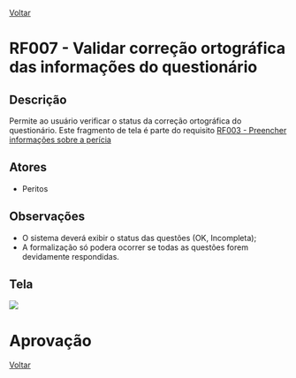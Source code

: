 [Voltar](../req_fun.md)

# RF007 - Validar correção ortográfica das informações do questionário

## Descrição

Permite ao usuário verificar o status da correção ortográfica do questionário.
Este fragmento de tela é parte do requisito [RF003 - Preencher informações sobre a perícia](rf003.md)

## Atores

- Peritos

## Observações

- O sistema deverá exibir o status das questões (OK, Incompleta);
- A formalização só podera ocorrer se todas as questões forem devidamente respondidas.

## Tela

[![](https://img.plantuml.biz/plantuml/svg/lLB1IWCn4Bqlx3yC53mKgVMWXrAMeeMUYbMFecL8fjkXkyawoO9I-p75WoU_Od_CpRQr5deIT78PPjwRbqpUm7aKxp3p09uod3wNv3nRWy8sZlhElsQKn55031bJmHoMSGHmXMgHYYsDlhQP5MZDBkjp4KUhcdNsJLkmAJ2GTC5mtkt6aMUV4Oo4DMY2swrSjMxqveIQ1CQJyIYE51QX1VViFEKOu1EIwbCnRX7DJG2MJ-tsmI2O21l51MRjTc-32T7PfylMFWyn9AU4gu_gtS8luWtko1MsNcR8RyJRLAhrZ9KzbB52EN3XodeXpTeSUy2S_2aeQnmfJxuKGCq5EyKc1Sfgn4wahmAfbmgHIVedQavgaVne2Ecw_9ByXUXkzguy_PUN7QtlbLT7F_TXynicMEd05uyRp9RLQSmw8AE3kxy0)](https://editor.plantuml.com/uml/lLB1IWCn4Bqlx3yC53mKgVMWXrAMeeMUYbMFecL8fjkXkyawoO9I-p75WoU_Od_CpRQr5deIT78PPjwRbqpUm7aKxp3p09uod3wNv3nRWy8sZlhElsQKn55031bJmHoMSGHmXMgHYYsDlhQP5MZDBkjp4KUhcdNsJLkmAJ2GTC5mtkt6aMUV4Oo4DMY2swrSjMxqveIQ1CQJyIYE51QX1VViFEKOu1EIwbCnRX7DJG2MJ-tsmI2O21l51MRjTc-32T7PfylMFWyn9AU4gu_gtS8luWtko1MsNcR8RyJRLAhrZ9KzbB52EN3XodeXpTeSUy2S_2aeQnmfJxuKGCq5EyKc1Sfgn4wahmAfbmgHIVedQavgaVne2Ecw_9ByXUXkzguy_PUN7QtlbLT7F_TXynicMEd05uyRp9RLQSmw8AE3kxy0)

# Aprovação

[Voltar](../req_fun.md)
